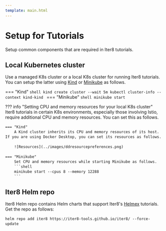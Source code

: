 ```yaml
---
template: main.html
---
```


# Setup for Tutorials
Setup common components that are required in Iter8 tutorials.

## Local Kubernetes cluster
Use a managed K8s cluster or a local K8s cluster for running Iter8 tutorials. You can setup the latter using [Kind](https://kind.sigs.k8s.io/docs/user/quick-start/) or [Minikube](https://minikube.sigs.k8s.io/docs/) as follows.

=== "Kind"
    ```shell
    kind create cluster --wait 5m
    kubectl cluster-info --context kind-kind
    ```
=== "Minikube"
    ```shell
    minikube start
    ```

??? info "Setting CPU and memory resources for your local K8s cluster"
    Iter8 tutorials in certain K8s environments, especially those involving Istio, require additional CPU and memory resources. You can set this as follows.

    === "Kind"
        A Kind cluster inherits its CPU and memory resources of its host. If you are using Docker Desktop, you can set its resources as follows.

        ![Resources](../images/ddresourcepreferences.png)

    === "Minikube"
        Set CPU and memory resources while starting Minikube as follows.
        ```shell
        minikube start --cpus 8 --memory 12288
        ```

## Iter8 Helm repo
Iter8 Helm repo contains Helm charts that support Iter8's [Helmex](../concepts/whatisiter8.md#what-is-helmex) tutorials. Get the repo as follows:

```shell
helm repo add iter8 https://iter8-tools.github.io/iter8/ --force-update
```